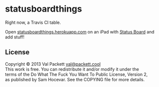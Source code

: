 # statusboardthings

Right now, a Travis CI table.

Open [statusboardthings.herokuapp.com](http://statusboardthings.herokuapp.com) on an iPad with [Status Board](http://panic.com/statusboard/) and add stuff!

## License

Copyright © 2013 Val Packett <val@packett.cool>  
This work is free. You can redistribute it and/or modify it under the  
terms of the Do What The Fuck You Want To Public License, Version 2,  
as published by Sam Hocevar. See the COPYING file for more details.
